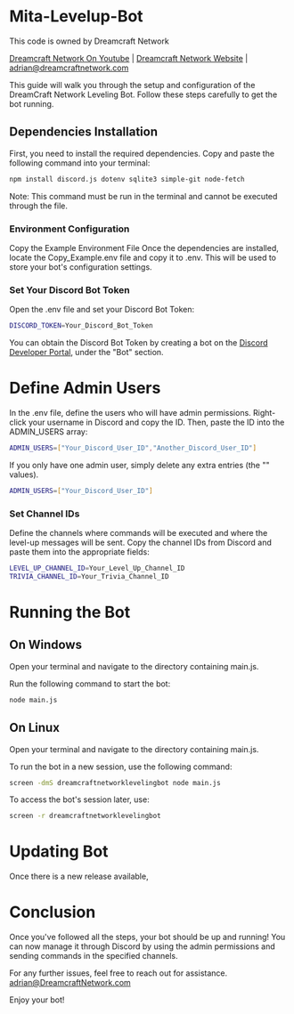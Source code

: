 # Mita-Levelup-Bot


This code is owned by Dreamcraft Network

<a href="https://youtube.com/@dreamcraftnetwork">Dreamcraft Network On Youtube</a> |
<a href="https://dreamcraftnetwork.com">Dreamcraft Network Website</a> | <a href="mailto:adrian@dreamcraftnetwork.com">adrian@dreamcraftnetwork.com</a>



This guide will walk you through the setup and configuration of the DreamCraft Network Leveling Bot. Follow these steps carefully to get the bot running.

## Dependencies Installation

First, you need to install the required dependencies. Copy and paste the following command into your terminal:

```bash
npm install discord.js dotenv sqlite3 simple-git node-fetch
```

Note: This command must be run in the terminal and cannot be executed through the file.

### Environment Configuration
Copy the Example Environment File
Once the dependencies are installed, locate the Copy_Example.env file and copy it to .env. This will be used to store your bot's configuration settings.

### Set Your Discord Bot Token
Open the .env file and set your Discord Bot Token:
```bash
DISCORD_TOKEN=Your_Discord_Bot_Token
```

You can obtain the Discord Bot Token by creating a bot on the <a href="https://discord.com/developers/applications">Discord Developer Portal</a>, under the "Bot" section.

# Define Admin Users
In the .env file, define the users who will have admin permissions. Right-click your username in Discord and copy the ID. Then, paste the ID into the ADMIN_USERS array:
```bash
ADMIN_USERS=["Your_Discord_User_ID","Another_Discord_User_ID"]
```
If you only have one admin user, simply delete any extra entries (the "" values).

```bash
ADMIN_USERS=["Your_Discord_User_ID"]
```

### Set Channel IDs
Define the channels where commands will be executed and where the level-up messages will be sent. Copy the channel IDs from Discord and paste them into the appropriate fields:

```bash
LEVEL_UP_CHANNEL_ID=Your_Level_Up_Channel_ID
TRIVIA_CHANNEL_ID=Your_Trivia_Channel_ID
```

# Running the Bot
## On Windows
Open your terminal and navigate to the directory containing main.js.

Run the following command to start the bot:
```bash
node main.js
```
## On Linux
Open your terminal and navigate to the directory containing main.js.

To run the bot in a new session, use the following command:
```bash
screen -dmS dreamcraftnetworklevelingbot node main.js
```
To access the bot's session later, use:
```bash
screen -r dreamcraftnetworklevelingbot
```




# Updating Bot

Once there is a new release available, 
# Conclusion
Once you've followed all the steps, your bot should be up and running! You can now manage it through Discord by using the admin permissions and sending commands in the specified channels.

For any further issues, feel free to reach out for assistance. 
<a href="mailto:adrian@dreamcraftnetwork.com">adrian@DreamcraftNetwork.com</a>

Enjoy your bot!